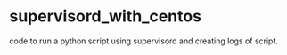 # supervisord_with_centos
code to run a python script using supervisord and creating logs of script.
